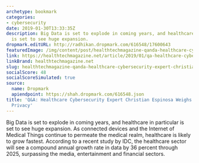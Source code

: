 ```yaml
---
archetype: bookmark
categories:
- cybersecurity
date: 2019-01-30T13:33:35Z
description: Big Data is set to explode in coming years, and healthcare in particular
  is set to see huge expansion.
dropmark.editURL: http://radhikan.dropmark.com/616548/17600643
featuredImage: /img/content/post/healthtechmagazine-qanda-healthcare-cybersecurity-expert-christian-espinosa-weighs-in-on-data-privacy.jpg
link: https://healthtechmagazine.net/article/2019/01/qa-healthcare-cybersecurity-expert-christian-espinosa-weighs-data-privacy
linkBrand: healthtechmagazine.net
slug: healthtechmagazine-qanda-healthcare-cybersecurity-expert-christian-espinosa-weighs-in-on-data-privacy
socialScore: 48
socialScoreSimulated: true
source:
  name: Dropmark
  apiendpoint: https://shah.dropmark.com/616548.json
title: 'Q&A: Healthcare Cybersecurity Expert Christian Espinosa Weighs In on Data
  Privacy'
---
```

Big Data is set to explode in coming years, and healthcare in particular is set to see huge expansion. As connected devices and the Internet of Medical Things continue to permeate the medical realm, healthcare is likely to grow fastest. According to a recent study by IDC, the healthcare sector will see a compound annual growth rate in data by 36 percent through 2025, surpassing the media, entertainment and financial sectors.

